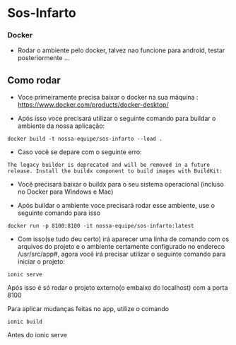 # Sos-Infarto

### Docker

- Rodar o ambiente pelo docker, talvez nao funcione para android, testar posteriormente ...

## Como rodar

- Voce primeiramente precisa baixar o docker na sua máquina : https://www.docker.com/products/docker-desktop/

- Após isso voce precisará utilizar o seguinte comando para buildar o ambiente da nossa aplicação:

```
docker build -t nossa-equipe/sos-infarto --load .
```

- Caso você se depare com o seguinte erro:

```
The legacy builder is deprecated and will be removed in a future release. Install the buildx component to build images with BuildKit:
```

- Você precisará baixar o buildx para o seu sistema operacional (incluso no Docker para Windows e Mac)

- Após buildar o ambiente voce precisará rodar esse ambiente, use o seguinte comando para isso

```
docker run -p 8100:8100 -it nossa-equipe/sos-infarto:latest
```

- Com isso(se tudo deu certo) irá aparecer uma linha de comando com os arquivos do projeto e o ambiente certamente configurado no endereco /usr/src/app#, agora você irá precisar utilizar o seguinte comando para iniciar o projeto:

```
ionic serve
```

Após isso é só rodar o projeto externo(o embaixo do localhost) com a porta 8100


Para aplicar mudanças feitas no app, utilize o comando

```
ionic build
```

Antes do ionic serve
